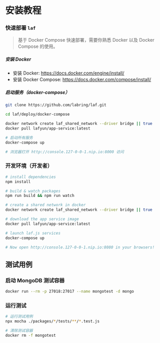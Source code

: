 # 安装教程

### 快速部署 `laf`

> 基于 Docker Compose 快速部署，需要你熟悉 Docker 以及 Docker Compose 的使用。

##### 安装 Docker

- 安装 Docker: https://docs.docker.com/engine/install/
- 安装 Docker Compose: https://docs.docker.com/compose/install/

##### 启动服务（docker-compose）

```sh
git clone https://github.com/labring/laf.git

cd laf/deploy/docker-compose

docker network create laf_shared_network --driver bridge || true
docker pull lafyun/app-service:latest

# 启动所有服务
docker-compose up

# 浏览器打开 http://console.127-0-0-1.nip.io:8000 访问
```

### 开发环境（开发者）

```sh
# install dependencies
npm install

# build & watch packages
npm run build && npm run watch

# create a shared network in docker
docker network create laf_shared_network --driver bridge || true

# download the app service image
docker pull lafyun/app-service:latest

# launch laf.js services
docker-compose up

# Now open http://console.127-0-0-1.nip.io:8080 in your browsers!

```

## 测试用例

### 启动 MongoDB 测试容器

```sh
docker run --rm -p 27018:27017 --name mongotest -d mongo
```

### 运行测试

```sh
# 运行测试用例
npx mocha ./packages/*/tests/**/*.test.js

# 清除测试容器
docker rm -f mongotest
```
